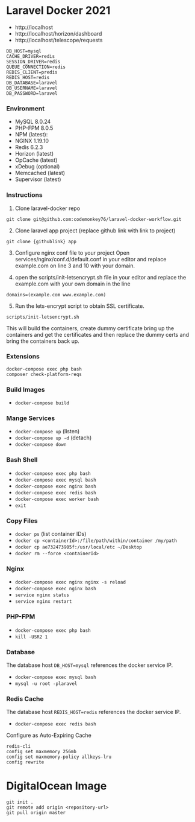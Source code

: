 # Laravel Docker 2021
- http://localhost
- http://localhost/horizon/dashboard
- http://localhost/telescope/requests

```dotenv
DB_HOST=mysql
CACHE_DRIVER=redis
SESSION_DRIVER=redis
QUEUE_CONNECTION=redis
REDIS_CLIENT=predis
REDIS_HOST=redis
DB_DATABASE=laravel
DB_USERNAME=laravel
DB_PASSWORD=laravel
```

### Environment
- MySQL 8.0.24
- PHP-FPM 8.0.5
- NPM (latest):
- NGINX 1.19.10
- Redis 6.2.3
- Horizon (latest)
- OpCache (latest)
- xDebug (optional)
- Memcached (latest)
- Supervisor (latest)

### Instructions
1. Clone laravel-docker repo
```shell script
git clone git@github.com:codemonkey76/laravel-docker-workflow.git
```
2. Clone laravel app project (replace github link with link to project)
```shell script
git clone {githublink} app
```

3. Configure nginx conf file to your project
Open services/nginx/conf.d/default.conf in your editor and replace example.com on
line 3 and 10 with your domain.

4. open the scripts/init-letsencrypt.sh file in your editor and replace the example.com with your own domain in the line
```shell script
domains=(example.com www.example.com)
```

5. Run the lets-encrypt script to obtain SSL certificate.
```shell script
scripts/init-letsencrypt.sh
```
This will build the containers, create dummy certificate bring up the containers and get the certificates and then replace the dummy certs and bring the containers back up.

### Extensions
```shell script
docker-compose exec php bash
composer check-platform-reqs
```

### Build Images
- `docker-compose build`

### Mange Services
- `docker-compose up` (listen)
- `docker-compose up -d` (detach)
- `docker-compose down` 

### Bash Shell
- `docker-compose exec php bash`
- `docker-compose exec mysql bash`
- `docker-compose exec nginx bash`
- `docker-compose exec redis bash`
- `docker-compose exec worker bash`
- `exit`

### Copy Files
- `docker ps` (list container IDs)
- `docker cp <containerId>:/file/path/within/container /my/path`
- `docker cp ae732473905f:/usr/local/etc ~/Desktop`
- `docker rm --force <containerId>`

### Nginx
- `docker-compose exec nginx nginx -s reload`
- `docker-compose exec nginx bash`
- `service nginx status`
- `service nginx restart`

### PHP-FPM
- `docker-compose exec php bash`
- `kill -USR2 1`

### Database
The database host `DB_HOST=mysql` references the docker service IP.

- `docker-compose exec mysql bash`
- `mysql -u root -plaravel`

### Redis Cache
The database host `REDIS_HOST=redis` references the docker service IP.

- `docker-compose exec redis bash`

Configure as Auto-Expiring Cache
```shell script
redis-cli
config set maxmemory 256mb
config set maxmemory-policy allkeys-lru
config rewrite
```

# DigitalOcean Image
```shell script
git init .
git remote add origin <repository-url>
git pull origin master
```
